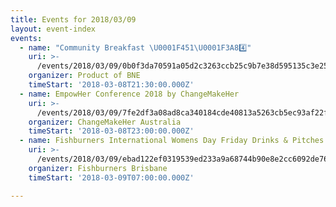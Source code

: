 ```yaml
---
title: Events for 2018/03/09
layout: event-index
events:
  - name: "Community Breakfast \U0001F451\U0001F3A84️⃣"
    uri: >-
      /events/2018/03/09/0b0f3da70591a05d2c3263ccb25c9b7e38d595135c3e256a1526b8b82bf11302
    organizer: Product of BNE
    timeStart: '2018-03-08T21:30:00.000Z'
  - name: EmpowHer Conference 2018 by ChangeMakeHer
    uri: >-
      /events/2018/03/09/7fe2df3a08ad8ca340184cde40813a5263cb5ec93af22fdfa044843766a197a6
    organizer: ChangeMakeHer Australia
    timeStart: '2018-03-08T23:00:00.000Z'
  - name: Fishburners International Womens Day Friday Drinks & Pitches
    uri: >-
      /events/2018/03/09/ebad122ef0319539ed233a9a68744b90e8e2cc6092de760da9278604cf218654
    organizer: Fishburners Brisbane
    timeStart: '2018-03-09T07:00:00.000Z'

---
```

